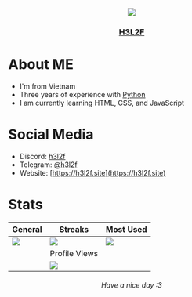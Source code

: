 <div align="center">
  <img src="https://h3l2f.site/cdn-cgi/image/width=100/favicon.png"></img>
  <h3><a href="https://h3l2f.site">H3L2F</a></h3>
</div>

# About ME
- I'm from Vietnam
- Three years of experience with [Python](https://python.org)
- I am currently learning HTML, CSS, and JavaScript

# Social Media
- Discord: [h3l2f](https://discordapp.com/users/1010265309879468193)
- Telegram: [@h3l2f](https://t.me/h3l2f)
- Website: [https://h3l2f.site](https://h3l2f.site)

# Stats
|General|Streaks|Most Used|
|--|--|--|
|![](https://github-readme-stats.vercel.app/api?username=h3l2f&theme=dark&hide_border=false&include_all_commits=false&count_private=false)|![](https://github-readme-streak-stats.herokuapp.com/?user=h3l2f&theme=dark&hide_border=false)|![](https://github-readme-stats.vercel.app/api/top-langs/?username=h3l2f&theme=dark&hide_border=false&include_all_commits=false&count_private=false&layout=compact)|
||Profile Views||
||![](https://visitcount.itsvg.in/api?id=h3l2f&icon=0&color=0)||

<div align="center"> <h6>Have a nice day :3</h6> </div>
